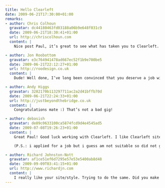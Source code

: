 ```yaml
---
title: Hello Clearleft
date: 2009-06-21T17:30:00+01:00
remarks:
- author: Chris Colhoun
  gravatar: dc44180463fd03188a06b9e648f031c9
  date: 2009-06-21T18:30:41+01:00
  url: http://chriscolhoun.com
  content: |
    Nice post Paul, it’s great to see what has taken you to Clearleft. So we are both kinda new to the office then? :)

- author: Jon Roobottom
  gravatar: e3c764941478ad667ec52f1b9e700be5
  date: 2009-06-21T22:12:27+01:00
  url: http://roodesign.co.uk
  content: |
    Dude! Well done, I’ve long been convinced that you deserve a job with a company that will grow your creative talents - and I feel that no one fits the bill better than Clearleft. I look forward to seeing your work over the coming months.

- author: Andy Higgs
  gravatar: 3282170b113297711ac2a2d41bffb70d
  date: 2009-06-21T22:24:33+01:00
  url: http://justbeyondthebridge.co.uk
  content: |
    Congratulations mate :) That’s not a bad gig!

- author: debasish
  gravatar: de09c0633100ca5874fcd9d4e4545ad5
  date: 2009-07-08T19:26:23+01:00
  content: |
    Great Paul! Good luck working with Clearleft. I like Clearleft site a lot and since past few months have been following it a bit, I think they are experts.

    (P.S.: i applied for a job but i guess am not suitable so did not get a reply, but thats ok :)

- author: Richard Johnston-Nott
  gravatar: af1ce51ef6d7295e57e53e5400ab8d48
  date: 2009-09-09T03:41:15+01:00
  url: http://www.richardjn.com
  content: |
    I really like your site/style. Trying to do the same. Did you make your site theme yourself?
---
```

